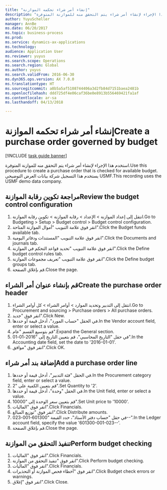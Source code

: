 ```yaml
--- 
title: "إنشاء أمر شراء تحكمه الموازنة"
description: "استخدم هذا الإجراء لإنشاء أمر شراء يتم التحقق منه للموازنة المتوفرة."
author: YuyuScheller
manager: AnnBe
ms.date: 06/20/2017
ms.topic: business-process
ms.prod: 
ms.service: dynamics-ax-applications
ms.technology: 
audience: Application User
ms.reviewer: yuyus
ms.search.scope: Operations
ms.search.region: Global
ms.author: yuyus
ms.search.validFrom: 2016-06-30
ms.dyn365.ops.version: AX 7.0.0
ms.translationtype: HT
ms.sourcegitcommit: a8b5a5af5108744406a3d2fb84d7151baea2481b
ms.openlocfilehash: ddd725df4e06caf36be0e8913b556469421fa1af
ms.contentlocale: ar-sa
ms.lasthandoff: 04/13/2018

---
```

# <a name="create-a-purchase-order-governed-by-budget"></a><span data-ttu-id="2688d-103">إنشاء أمر شراء تحكمه الموازنة</span><span class="sxs-lookup"><span data-stu-id="2688d-103">Create a purchase order governed by budget</span></span>

[!INCLUDE [task guide banner](../../includes/task-guide-banner.md)]

<span data-ttu-id="2688d-104">استخدم هذا الإجراء لإنشاء أمر شراء يتم التحقق منه للموازنة المتوفرة.</span><span class="sxs-lookup"><span data-stu-id="2688d-104">Use this procedure to create a purchase order that is checked for available budget.</span></span> <span data-ttu-id="2688d-105">يستخدم هذا التسجيل شركة بيانات العرض التوضيحي USMF.</span><span class="sxs-lookup"><span data-stu-id="2688d-105">This recording uses the USMF demo data company.</span></span>


## <a name="review-the-budget-control-configuration"></a><span data-ttu-id="2688d-106">مراجعة تكوين رقابة الموازنة</span><span class="sxs-lookup"><span data-stu-id="2688d-106">Review the budget control configuration</span></span>
1. <span data-ttu-id="2688d-107">انتقل إلى إعداد الموازنة > الإعداد > رقابة الموازنة > تكوين رقابة الموازنة.</span><span class="sxs-lookup"><span data-stu-id="2688d-107">Go to Budgeting > Setup > Budget control > Budget control configuration.</span></span>
2. <span data-ttu-id="2688d-108">انقر فوق علامة التبويب "أموال الموازنة المتاحة‬".</span><span class="sxs-lookup"><span data-stu-id="2688d-108">Click the Budget funds available tab.</span></span>
3. <span data-ttu-id="2688d-109">انقر فوق علامة التبويب "المستندات ودفاتر اليومية".</span><span class="sxs-lookup"><span data-stu-id="2688d-109">Click the Documents and journals tab.</span></span>
4. <span data-ttu-id="2688d-110">انقر فوق علامة التبويب "تحديد قواعد التحكم في الموازنة‬".</span><span class="sxs-lookup"><span data-stu-id="2688d-110">Click the Define budget control rules tab.</span></span>
5. <span data-ttu-id="2688d-111">انقر فوق علامة التبويب "تعريف مجموعات الموازنة‬‬".</span><span class="sxs-lookup"><span data-stu-id="2688d-111">Click the Define budget groups tab.</span></span>
6. <span data-ttu-id="2688d-112">قم بإغلاق الصفحة.</span><span class="sxs-lookup"><span data-stu-id="2688d-112">Close the page.</span></span>

## <a name="create-the-purchase-order-header"></a><span data-ttu-id="2688d-113">قم بإنشاء عنوان أمر الشراء</span><span class="sxs-lookup"><span data-stu-id="2688d-113">Create the purchase order header</span></span>
1. <span data-ttu-id="2688d-114">انتقل إلى التدبير وتحديد الموارد > أوامر الشراء > كل أوامر الشراء.</span><span class="sxs-lookup"><span data-stu-id="2688d-114">Go to Procurement and sourcing > Purchase orders > All purchase orders.</span></span>
2. <span data-ttu-id="2688d-115">انقر فوق "جديد".</span><span class="sxs-lookup"><span data-stu-id="2688d-115">Click New.</span></span>
3. <span data-ttu-id="2688d-116">في الحقل "حساب المورد"، أدخل قيمة أو حددها.</span><span class="sxs-lookup"><span data-stu-id="2688d-116">In the Vendor account field, enter or select a value.</span></span>
4. <span data-ttu-id="2688d-117">قم بتوسيع القسم "عام".</span><span class="sxs-lookup"><span data-stu-id="2688d-117">Expand the General section.</span></span>
5. <span data-ttu-id="2688d-118">في حقل "التاريخ المحاسبي‬"، قم بتعيين التاريخ إلى "2016-01-01".</span><span class="sxs-lookup"><span data-stu-id="2688d-118">In the Accounting date field, set the date to '2016-01-01'.</span></span>
6. <span data-ttu-id="2688d-119">انقر فوق "موافق".</span><span class="sxs-lookup"><span data-stu-id="2688d-119">Click OK.</span></span>

## <a name="add-a-purchase-order-line"></a><span data-ttu-id="2688d-120">إضافة بند أمر شراء</span><span class="sxs-lookup"><span data-stu-id="2688d-120">Add a purchase order line</span></span>
1. <span data-ttu-id="2688d-121">في الحقل "فئة التدبير"، أدخل قيمة أو حددها.</span><span class="sxs-lookup"><span data-stu-id="2688d-121">In the Procurement category field, enter or select a value.</span></span>
2. <span data-ttu-id="2688d-122">قم بتعيين الكمية على "2".</span><span class="sxs-lookup"><span data-stu-id="2688d-122">Set Quantity to '2'.</span></span>
3. <span data-ttu-id="2688d-123">في الحقل "وحدة"، أدخل قيمة أو حددها.</span><span class="sxs-lookup"><span data-stu-id="2688d-123">In the Unit field, enter or select a value.</span></span>
4. <span data-ttu-id="2688d-124">قم بتعيين سعر الوحدة إلى "10000".</span><span class="sxs-lookup"><span data-stu-id="2688d-124">Set Unit price to '10000'.</span></span>
5. <span data-ttu-id="2688d-125">انقر فوق "الماليات‬".</span><span class="sxs-lookup"><span data-stu-id="2688d-125">Click Financials.</span></span>
6. <span data-ttu-id="2688d-126">انقر فوق "توزيع المبالغ".</span><span class="sxs-lookup"><span data-stu-id="2688d-126">Click Distribute amounts.</span></span>
7. <span data-ttu-id="2688d-127">في حقل "‏‫حساب دفتر الأستاذ‬"، حدد القيمة "601300-001-023--".</span><span class="sxs-lookup"><span data-stu-id="2688d-127">In the Ledger account field, specify the value '601300-001-023--'.</span></span>
8. <span data-ttu-id="2688d-128">قم بإغلاق الصفحة.</span><span class="sxs-lookup"><span data-stu-id="2688d-128">Close the page.</span></span>

## <a name="perform-budget-checking"></a><span data-ttu-id="2688d-129">تنفيذ التحقق من الموازنة</span><span class="sxs-lookup"><span data-stu-id="2688d-129">Perform budget checking</span></span>
1. <span data-ttu-id="2688d-130">انقر فوق "الماليات‬".</span><span class="sxs-lookup"><span data-stu-id="2688d-130">Click Financials.</span></span>
2. <span data-ttu-id="2688d-131">انقر فوق "تنفيذ التحقق من الموازنة".</span><span class="sxs-lookup"><span data-stu-id="2688d-131">Click Perform budget checking.</span></span>
3. <span data-ttu-id="2688d-132">انقر فوق "الماليات‬".</span><span class="sxs-lookup"><span data-stu-id="2688d-132">Click Financials.</span></span>
4. <span data-ttu-id="2688d-133">انقر فوق "أخطاء فحص الموازنة أو التحذيرات".</span><span class="sxs-lookup"><span data-stu-id="2688d-133">Click Budget check errors or warnings.</span></span>
5. <span data-ttu-id="2688d-134">انقر فوق "إغلاق".</span><span class="sxs-lookup"><span data-stu-id="2688d-134">Click Close.</span></span>


